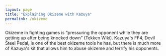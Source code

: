 ```yaml
---
layout: page
title: "Explaining Okizeme with Kazuya"
permalink: /okizeme
---
```


Okizeme in fighting games is <q>pressuring the opponent while they are getting up after being knocked down</q> (Tekken Wiki). Kazuya's FF4, Devil Steel Pedal, is one of the best okizeme tools he has, but there is much more of Kazuya's kit that allows him to abuse okizeme and terrify his opponents.
